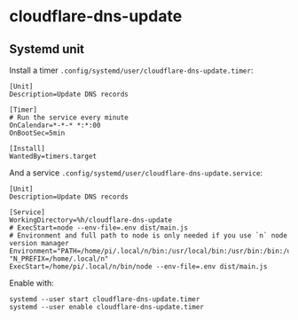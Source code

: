 # cloudflare-dns-update

## Systemd unit

Install a timer `.config/systemd/user/cloudflare-dns-update.timer`:

```systemd
[Unit]
Description=Update DNS records
 
[Timer]
# Run the service every minute
OnCalendar=*-*-* *:*:00
OnBootSec=5min
 
[Install]
WantedBy=timers.target
```

And a service `.config/systemd/user/cloudflare-dns-update.service`:

```systemd
[Unit]
Description=Update DNS records

[Service]
WorkingDirectory=%h/cloudflare-dns-update
# ExecStart=node --env-file=.env dist/main.js
# Environment and full path to node is only needed if you use `n` node version manager
Environment="PATH=/home/pi/.local/n/bin:/usr/local/bin:/usr/bin:/bin:/usr/local/games:/usr/games" "N_PREFIX=/home/.local/n"
ExecStart=/home/pi/.local/n/bin/node --env-file=.env dist/main.js
```

Enable with:

```console
systemd --user start cloudflare-dns-update.timer
systemd --user enable cloudflare-dns-update.timer
```
